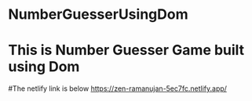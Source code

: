 # NumberGuesserUsingDom
# This is Number Guesser Game built using Dom 
#The netlify link is below
https://zen-ramanujan-5ec7fc.netlify.app/
